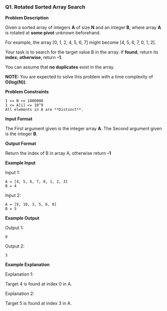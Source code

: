 ### Q1. Rotated Sorted Array Search

**Problem Description**

Given a sorted array of integers **A** of size **N** and an integer **B**, where array **A** is rotated at **some pivot** unknown beforehand.

For example, the array [0, 1, 2, 4, 5, 6, 7] might become [4, 5, 6, 7, 0, 1, 2].

Your task is to search for the target value B in the array. If **found**, return its **index**; **otherwise**, return **-1**.

You can assume that **no duplicates** exist in the array.

**NOTE:** You are expected to solve this problem with a time complexity of **O(log(N))**.

**Problem Constraints**

```
1 <= N <= 1000000
1 <= A[i] <= 10^9
All elements in A are **Distinct**.
```

**Input Format**

The First argument given is the integer array **A**.
The Second argument given is the integer **B**.

**Output Format**

Return the index of B in array A, otherwise return **-1**

**Example Input**

Input 1: 

```
A = [4, 5, 6, 7, 0, 1, 2, 3]
B = 4 
```

Input 2: 

```
A = [9, 10, 3, 5, 6, 8]
B = 5
```

**Example Output**

Output 1: 

```
0 
```

Output 2: 

```
3
```

**Example Explanation**

Explanation 1: 

Target 4 is found at index 0 in A. 

Explanation 2: 

Target 5 is found at index 3 in A.